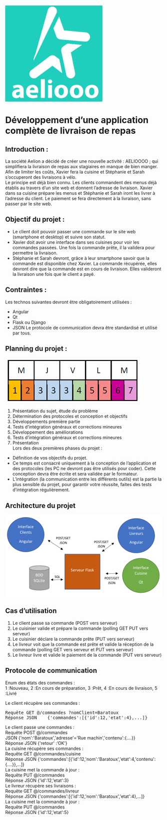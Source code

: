 ![Logo Aeliooo](https://github.com/jeremytrigano/aeliooo/blob/master/logo.PNG)

# Développement d’une application complète de livraison de repas

## Introduction :

La société Aelion a décidé de créer une nouvelle activité : AELIOOOO ; qui simplifiera la livraison de repas aux stagiaires en manque de bien manger. Afin de limiter les coûts, Xavier fera la cuisine et Stéphanie et Sarah s’occuperont des livraisons à vélo.  
Le principe est déjà bien connu. Les clients commandent des menus déjà établis au travers d’un site web et donnent l’adresse de livraison. Xavier dans sa cuisine prépare les menus et Stéphanie et Sarah iront les livrer à l’adresse du client. Le paiement se fera directement à la livraison, sans passer par le site web.

## Objectif du projet :

- Le client doit pouvoir passer une commande sur le site web (smartphone et desktop) et suivre son statut.
- Xavier doit avoir une interface dans ses cuisines pour voir les commandes passées. Une fois la commande prête, il la validera pour permettre la livraison.
- Stéphanie et Sarah devront, grâce à leur smartphone savoir que la commande est disponible chez Xavier. La commande récupérée, elles devront dire que la commande est en cours de livraison. Elles valideront la livraison une fois que le client a payé.

## Contraintes :

Les technos suivantes devront être obligatoirement utilisées :

- Angular
- Qt
- Flask ou Django
- JSON
  Le protocole de communication devra être standardisé et utilisé par tous.

## Planning du projet :

![Planning](https://github.com/jeremytrigano/aeliooo/blob/master/planning.PNG)

1. Présentation du sujet, étude du problème
2. Détermination des protocoles et conception et objectifs
3. Développements première partie
4. Tests d’intégration généraux et corrections mineures
5. Développement des améliorations
6. Tests d’intégration généraux et corrections mineures
7. Présentation  
   Lors des deux premières phases du projet :

- Définition de vos objectifs du projet.
- Ce temps est consacré uniquement à la conception de l’application et des protocoles (les PC ne devront pas être utilisés pour coder). Cette conception devra être écrite et sera validée par le formateur.
- L’intégration (la communication entre les différents outils) est la partie la plus sensible du projet, pour garantir votre réussite, faites des tests d’intégration régulièrement.

## Architecture du projet

![Architecture](https://github.com/jeremytrigano/aeliooo/blob/master/archi.PNG)

## Cas d’utilisation

1. Le client passe sa commande (POST vers serveur)
2. Le cuisinier valide et prépare la commande (polling GET PUT vers serveur)
3. Le cuisinier déclare la commande prête (PUT vers serveur)
4. Le livreur voit que la commande est prête et valide la réception de la commande (polling GET vers
   serveur et PUT vers serveur)
5. Le livreur livre et valide le paiement de la commande (PUT vers serveur)

## Protocole de communication

Enum des états des commandes :  
1 :Nouveau, 2 :En cours de préparation, 3 :Prêt, 4 :En cours de livraison, 5 :Livré

Le client récupère ses commandes :

<pre>
Requête GET @/commandes ?nomClient=Baratoux  
Réponse JSON    {'commandes':[{'id':12,'etat':4},...]}  </pre>

Le client passe une commandes :  
Requête POST @/commandes  
JSON {'nom':'Baratoux','adresse'='Rue machin','contenu':{....}}  
Réponse JSON {'retour' :’OK’}  
La cuisine récupère ses commandes :  
Requête GET @/commandes/cuisine  
Réponse JSON {'commandes':[{'id':12,'nom':'Baratoux','etat':4,'contenu':{....}},...]}  
La cuisine met la commande à jour :  
Requête PUT @/commandes  
Réponse JSON {'id':12,'etat':3}  
Le livreur récupère ses livraisons :  
Requête GET @/commandes/livreur  
Réponse JSON {'commandes':[{'id':12,'nom':'Baratoux','etat':4},...]}  
La cuisine met la commande à jour :  
Requête PUT @/commandes  
Réponse JSON {'id':12,'etat':5}
